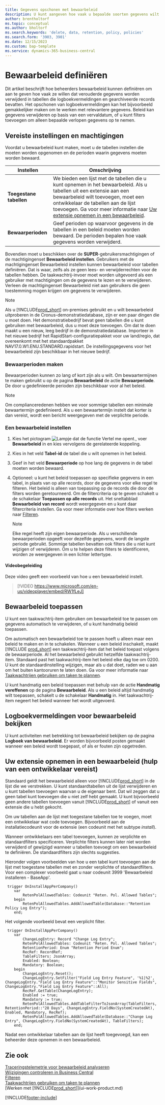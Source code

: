```yaml
---
title: Gegevens opschonen met bewaarbeleid
description: U kunt aangeven hoe vaak u bepaalde soorten gegevens wilt verwijderen.
author: brentholtorf
ms.topic: conceptual
ms.author: bholtorf
ms.search.keywords: 'delete, data, retention, policy, policies'
ms.search.form: '3903, 3901'
ms.date: 12/15/2023
ms.custom: bap-template
ms.service: dynamics-365-business-central
---
```

# Bewaarbeleid definiëren

Dit artikel beschrijft hoe beheerders bewaarbeleid kunnen definiëren om aan te geven hoe vaak ze willen dat verouderde gegevens worden verwijderd in tabellen die logboekvermeldingen en gearchiveerde records bevatten. Het opschonen van logboekvermeldingen kan het bijvoorbeeld gemakkelijker maken om te werken met relevantere gegevens. Beleid kan gegevens verwijderen op basis van een vervaldatum, of u kunt filters toevoegen om alleen bepaalde verlopen gegevens op te nemen.

## Vereiste instellingen en machtigingen

Voordat u bewaarbeleid kunt maken, moet u de tabellen instellen die moeten worden opgenomen en de perioden waarin gegevens moeten worden bewaard.

|Instellen  |Omschrijving  |
|---------|---------|
|**Toegestane tabellen**     |We bieden een lijst met de tabellen die u kunt opnemen in het bewaarbeleid. Als u tabellen uit een extensie aan een bewaarbeleid wilt toevoegen, moet een ontwikkelaar de tabellen aan de lijst toevoegen. Ga voor meer informatie naar [Uw extensie opnemen in een bewaarbeleid](admin-data-retention-policies.md#include-your-extension-in-a-retention-policy-requires-help-from-a-developer).          |
|**Bewaarperioden**     |Geef perioden op waarvoor gegevens in de tabellen in een beleid moeten worden bewaard. De perioden bepalen hoe vaak gegevens worden verwijderd.         |

Bovendien moet u beschikken over de **SUPER**-gebruikersmachtigingen of de machtigingenset **Bewaarbeleid instellen**. Gebruikers met de machtigingenset Bewaarbeleid instellen kunnen bewaarbeleid voor tabellen definiëren. Dat is waar, zelfs als ze geen lees- en verwijderrechten voor de tabellen hebben. De taakwachtrij-invoer moet worden uitgevoerd als een gebruiker met machtigingen om de gegevens te lezen en te verwijderen. Verleen de machtigingenset Bewaarbeleid niet aan gebruikers die geen toestemming mogen krijgen om gegevens te verwijderen.

> [!NOTE]
> Als u [!INCLUDE[prod_short](includes/prod_short.md)] on-premises gebruikt en u wilt bewaarbeleid uitproberen in de Cronus-demonstratiedatabase, zijn er een paar dingen die u moet doen. Het demonstratiebedrijf bevat geen tabellen die u kunt gebruiken met bewaarbeleid, dus u moet deze toevoegen. Om dat te doen maakt u een nieuw, leeg bedrijf in de demonstratiedatabase. Importeer in het nieuwe bedrijf het RapidStart-configuratiepakket voor uw land/regio, dat overeenkomt met het standaardpakket NAV17.0.W1.ENU.STANDARD.rapidstart. De instellingsgegevens voor het bewaarbeleid zijn beschikbaar in het nieuwe bedrijf.

### Bewaarperioden maken

Bewaarperioden kunnen zo lang of kort zijn als u wilt. Om bewaartermijnen te maken gebruikt u op de pagina **Bewaarbeleid** de actie **Bewaarperiode**. De door u gedefinieerde perioden zijn beschikbaar voor al het beleid.

> [!NOTE]
> Om complianceredenen hebben we voor sommige tabellen een minimale bewaartermijn gedefinieerd. Als u een bewaartermijn instelt dat korter is dan vereist, wordt een bericht weergegeven met de verplichte periode.

### Een bewaarbeleid instellen

1. Kies het pictogram ![Lampje dat de functie Vertel me opent.](media/ui-search/search_small.png "Vertel me wat u wilt doen"), voer **Bewaarbeleid** in en kies vervolgens de gerelateerde koppeling.
2. Kies in het veld **Tabel-id** de tabel die u wilt opnemen in het beleid.
3. Geef in het veld **Bewaarperiode** op hoe lang de gegevens in de tabel moeten worden bewaard.
4. Optioneel: u kunt het beleid toepassen op specifieke gegevens in een tabel, in plaats van op alle records, door de gegevens voor elke regel te filteren. Het beleid is alleen van toepassing op de records die door de filters worden geretourneerd. Om de filtercriteria op te geven schakelt u de schakelaar **Toepassen op alle records** uit. Het sneltabblad **Bewaarbeleid van record** wordt weergegeven en u kunt daar filtercriteria instellen. Ga voor meer informatie over hoe filters werken naar [Filteren](ui-enter-criteria-filters.md#filtering).

   > [!NOTE]
   > Elke regel heeft zijn eigen bewaarperiode. Als u verschillende bewaarperioden opgeeft voor dezelfde gegevens, wordt de langste periode gebruikt. Sommige tabellen bevatten ook filters die u niet kunt wijzigen of verwijderen. Om u te helpen deze filters te identificeren, worden ze weergegeven in een lichter lettertype.

#### Videobegeleiding

Deze video geeft een voorbeeld van hoe u een bewaarbeleid instelt.

>[!VIDEO https://www.microsoft.com/en-us/videoplayer/embed/RW1fLeJ]

## Bewaarbeleid toepassen

U kunt een taakwachtrij-item gebruiken om bewaarbeleid toe te passen om gegevens automatisch te verwijderen, of u kunt handmatig beleid toepassen.

Om automatisch een bewaarbeleid toe te passen hoeft u alleen maar een beleid te maken en in te schakelen. Wanneer u een beleid inschakelt, maakt [!INCLUDE [prod_short](includes/prod_short.md)] een taakwachtrij-item dat het beleid toepast volgens de bewaarperiode. Al het bewaarbeleid gebruikt hetzelfde taakwachtrij-item. Standaard past het taakwachtrij-item het beleid elke dag toe om 0200. U kunt de standaardinstelling wijzigen, maar als u dat doet, raden we u aan om het buiten kantooruren te laten doen. Ga voor meer informatie naar [Taakwachtrijen gebruiken om taken te plannen](admin-job-queues-schedule-tasks.md). 

U kunt handmatig een beleid toepassen met behulp van de actie **Handmatig vereffenen** op de pagina **Bewaarbeleid**. Als u een beleid altijd handmatig wilt toepassen, schakelt u de schakelaar **Handmatig** in. Het taakwachtrij-item negeert het beleid wanneer het wordt uitgevoerd.

## Logboekvermeldingen voor bewaarbeleid bekijken

U kunt activiteiten met betrekking tot bewaarbeleid bekijken op de pagina **Logboek van bewaarbeleid**. Er worden bijvoorbeeld posten gemaakt wanneer een beleid wordt toegepast, of als er fouten zijn opgetreden.

## Uw extensie opnemen in een bewaarbeleid (hulp van een ontwikkelaar vereist)

Standaard geldt het bewaarbeleid alleen voor [!INCLUDE[prod_short](includes/prod_short.md)] in de lijst die we verstrekken. U kunt standaardtabellen uit de lijst verwijderen en u kunt tabellen toevoegen waarvan u de eigenaar bent. Dat wil zeggen dat u geen tabel kunt toevoegen die u niet zelf hebt gemaakt. U kunt bijvoorbeeld geen andere tabellen toevoegen vanuit [!INCLUDE[prod_short](includes/prod_short.md)] of vanuit een extensie die u hebt gekocht.

Om uw tabellen aan de lijst met toegestane tabellen toe te voegen, moet een ontwikkelaar wat code toevoegen. Bijvoorbeeld aan de installatiecodeunit voor de extensie (een codeunit met het subtype *install*).

Wanneer ontwikkelaars een tabel toevoegen, kunnen ze verplichte en standaardfilters specificeren. Verplichte filters kunnen later niet worden verwijderd of gewijzigd wanneer u tabellen toevoegt om een bewaarbeleid te definiëren. De standaardfilters zijn slechts suggesties.

Hieronder volgen voorbeelden van hoe u een tabel kunt toevoegen aan de lijst met toegestane tabellen met en zonder verplichte of standaardfilters. Voor een complexer voorbeeld gaat u naar codeunit 3999 'Bewaarbeleid installeren - BaseApp'.

```al
 trigger OnInstallAppPerCompany()
    var
        RetenPolAllowedTables: Codeunit "Reten. Pol. Allowed Tables";
    begin
        RetenPolAllowedTables.AddAllowedTable(Database::"Retention Policy Log Entry");
    end;
```

Het volgende voorbeeld bevat een verplicht filter.

```al
 trigger OnInstallAppPerCompany()
    var
        ChangeLogEntry: Record "Change Log Entry";
        RetenPolAllowedTables: Codeunit "Reten. Pol. Allowed Tables";
        RetentionPeriod: Enum "Retention Period Enum";
        RecRef: RecordRef;
        TableFilters: JsonArray;
        Enabled: Boolean;
        Mandatory: Boolean;
    begin
        ChangeLogEntry.Reset();
        ChangeLogEntry.SetFilter("Field Log Entry Feature", '%1|%2', ChangeLogEntry."Field Log Entry Feature"::"Monitor Sensitive Fields", ChangeLogEntry."Field Log Entry Feature"::All);
        RecRef.GetTable(ChangeLogEntry);
        Enabled := true;
        Mandatory := true;
        RetenPolAllowedTables.AddTableFilterToJsonArray(TableFilters, RetentionPeriod::"28 Days", ChangeLogEntry.FieldNo(SystemCreatedAt), Enabled, Mandatory, RecRef);
        RetenPolAllowedTables.AddAllowedTable(Database::"Change Log Entry", ChangeLogEntry.FieldNo(SystemCreatedAt), TableFilters);
    end;
```

Nadat een ontwikkelaar tabellen aan de lijst heeft toegevoegd, kan een beheerder deze opnemen in een bewaarbeleid. 

## Zie ook

[Traceringstelemetrie voor bewaarbeleid analyseren](/dynamics365/business-central/dev-itpro/administration/telemetry-retention-policy-trace)  
[Wijzigingen controleren in Business Central](across-log-changes.md)  
[Filteren](ui-enter-criteria-filters.md#filtering)  
[Taakwachtrijen gebruiken om taken te plannen](admin-job-queues-schedule-tasks.md)  
[Werken met [!INCLUDE[prod_short](includes/prod_short.md)]](ui-work-product.md)  

[!INCLUDE[footer-include](includes/footer-banner.md)]